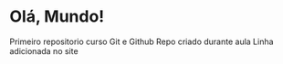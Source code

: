 # Olá, Mundo!
 Primeiro repositorio curso Git e Github
 Repo criado durante aula
 Linha adicionada no site
